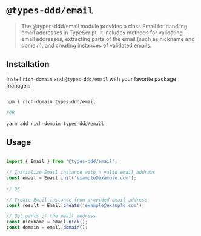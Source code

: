 # `@types-ddd/email`

> The @types-ddd/email module provides a class Email for handling email addresses in TypeScript. It includes methods for validating email addresses, extracting parts of the email (such as nickname and domain), and creating instances of validated emails.

## Installation

Install `rich-domain` and `@types-ddd/email` with your favorite package manager:

```sh

npm i rich-domain types-ddd/email

#OR 

yarn add rich-domain types-ddd/email

```

## Usage

```ts

import { Email } from '@types-ddd/email';

// Initialize Email instance with a valid email address
const email = Email.init('example@example.com');

// OR

// Create Email instance from provided email address
const result = Email.create('example@example.com');

// Get parts of the email address
const nickname = email.nick();
const domain = email.domain();


```
